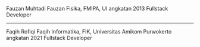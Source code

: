 Fauzan Muhtadi
Fauzan
Fisika, FMIPA, UI angkatan 2013
Fullstack Developer
_______________________________________________________________________________________________________________

Faqih Rofiqi
Faqih
Informatika, FIK, Universitas Amikom Purwokerto angkatan 2021
Fullstack Developer